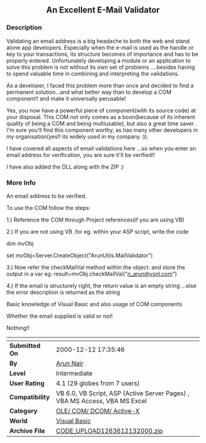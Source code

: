 ﻿<div align="center">

## An Excellent E\-Mail Validator


</div>

### Description

Validating an email address is a big headache to both the web and stand alone app developers. Especially when the e-mail is used as the handle or key to your transactions, its structure becomes of importance and has to be properly entered. Unfortunately developing a module or an application to solve this problem is not without its own set of problems ....besides having to spend valuable time in combining and interpreting the validations.

As a developer, I faced this problem more than once and decided to find a permanent solution...and what better way than to develop a COM component!! and make it universally perusable!

Yes, you now have a powerful piece of component(with its source code) at your disposal. This COM not only comes as a boon(because of its inherent quality of being a COM and being multiusable), but also a great time saver . I'm sure you'll find this component worthy, as has many other developers in my organisation(yes!! its widely used in my company :)).

I have covered all aspects of email validations here ...so when you enter an email address for verification, you are sure it'll be verified!!

I have also added the DLL along with the ZIP :)
 
### More Info
 
An email address to be verified.

To use the COM follow the steps:

1.) Reference the COM through Project references(if you are using VB)

2.) If you are not using VB .for eg. within your ASP script, write the code

dim mvObj

set mvObj=Server.CreateObject("ArunUtils.MailValidator")

3.) Now refer the checkMailVal method within the object. and store the output in a var eg: result=mvObj.checkMailVal("n_arun@vsnl.com")

4.) If the email is structurely right, the return value is an empty string ...else the error description is returned as the string

Basic knowledge of Visual Basic and also usage of COM components

Whether the email supplied is valid or not!

Nothing!!


<span>             |<span>
---                |---
**Submitted On**   |2000-12-12 17:35:46
**By**             |[Arun Nair](https://github.com/Planet-Source-Code/PSCIndex/blob/master/ByAuthor/arun-nair.md)
**Level**          |Intermediate
**User Rating**    |4.1 (29 globes from 7 users)
**Compatibility**  |VB 6\.0, VB Script, ASP \(Active Server Pages\) , VBA MS Access, VBA MS Excel
**Category**       |[OLE/ COM/ DCOM/ Active\-X](https://github.com/Planet-Source-Code/PSCIndex/blob/master/ByCategory/ole-com-dcom-active-x__1-29.md)
**World**          |[Visual Basic](https://github.com/Planet-Source-Code/PSCIndex/blob/master/ByWorld/visual-basic.md)
**Archive File**   |[CODE\_UPLOAD1263612132000\.zip](https://github.com/Planet-Source-Code/arun-nair-an-excellent-e-mail-validator__1-13535/archive/master.zip)








